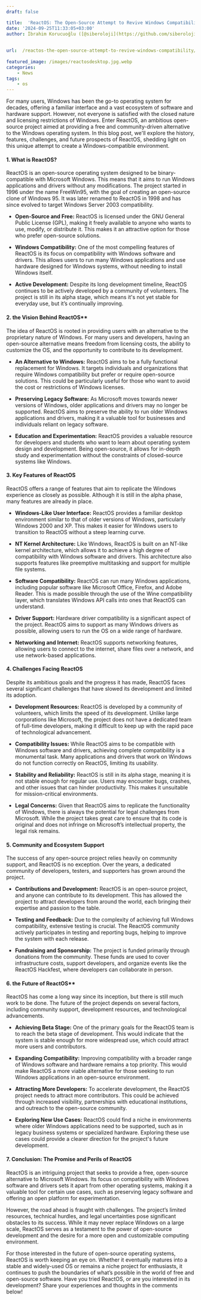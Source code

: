 ```yaml
---
draft: false

title:  'ReactOS: The Open-Source Attempt to Revive Windows Compatibility'
date: '2024-09-25T11:33:05+03:00'
author: İbrahim Korucuoğlu ([@siberoloji](https://github.com/siberoloji))
 
 
url:  /reactos-the-open-source-attempt-to-revive-windows-compatibility/
 
featured_image: /images/reactosdesktop.jpg.webp
categories:
    - News
tags:
    - os
---
```

For many users, Windows has been the go-to operating system for decades, offering a familiar interface and a vast ecosystem of software and hardware support. However, not everyone is satisfied with the closed nature and licensing restrictions of Windows. Enter ReactOS, an ambitious open-source project aimed at providing a free and community-driven alternative to the Windows operating system. In this blog post, we'll explore the history, features, challenges, and future prospects of ReactOS, shedding light on this unique attempt to create a Windows-compatible environment.
#### 1. **What is ReactOS?**

ReactOS is an open-source operating system designed to be binary-compatible with Microsoft Windows. This means that it aims to run Windows applications and drivers without any modifications. The project started in 1996 under the name FreeWin95, with the goal of creating an open-source clone of Windows 95. It was later renamed to ReactOS in 1998 and has since evolved to target Windows Server 2003 compatibility.
* **Open-Source and Free:** ReactOS is licensed under the GNU General Public License (GPL), making it freely available to anyone who wants to use, modify, or distribute it. This makes it an attractive option for those who prefer open-source solutions.

* **Windows Compatibility:** One of the most compelling features of ReactOS is its focus on compatibility with Windows software and drivers. This allows users to run many Windows applications and use hardware designed for Windows systems, without needing to install Windows itself.

* **Active Development:** Despite its long development timeline, ReactOS continues to be actively developed by a community of volunteers. The project is still in its alpha stage, which means it's not yet stable for everyday use, but it’s continually improving.

#### 2. the Vision Behind ReactOS**

The idea of ReactOS is rooted in providing users with an alternative to the proprietary nature of Windows. For many users and developers, having an open-source alternative means freedom from licensing costs, the ability to customize the OS, and the opportunity to contribute to its development.
* **An Alternative to Windows:** ReactOS aims to be a fully functional replacement for Windows. It targets individuals and organizations that require Windows compatibility but prefer or require open-source solutions. This could be particularly useful for those who want to avoid the cost or restrictions of Windows licenses.

* **Preserving Legacy Software:** As Microsoft moves towards newer versions of Windows, older applications and drivers may no longer be supported. ReactOS aims to preserve the ability to run older Windows applications and drivers, making it a valuable tool for businesses and individuals reliant on legacy software.

* **Education and Experimentation:** ReactOS provides a valuable resource for developers and students who want to learn about operating system design and development. Being open-source, it allows for in-depth study and experimentation without the constraints of closed-source systems like Windows.

#### 3. **Key Features of ReactOS**

ReactOS offers a range of features that aim to replicate the Windows experience as closely as possible. Although it is still in the alpha phase, many features are already in place.
* **Windows-Like User Interface:** ReactOS provides a familiar desktop environment similar to that of older versions of Windows, particularly Windows 2000 and XP. This makes it easier for Windows users to transition to ReactOS without a steep learning curve.

* **NT Kernel Architecture:** Like Windows, ReactOS is built on an NT-like kernel architecture, which allows it to achieve a high degree of compatibility with Windows software and drivers. This architecture also supports features like preemptive multitasking and support for multiple file systems.

* **Software Compatibility:** ReactOS can run many Windows applications, including popular software like Microsoft Office, Firefox, and Adobe Reader. This is made possible through the use of the Wine compatibility layer, which translates Windows API calls into ones that ReactOS can understand.

* **Driver Support:** Hardware driver compatibility is a significant aspect of the project. ReactOS aims to support as many Windows drivers as possible, allowing users to run the OS on a wide range of hardware.

* **Networking and Internet:** ReactOS supports networking features, allowing users to connect to the internet, share files over a network, and use network-based applications.

#### 4. **Challenges Facing ReactOS**

Despite its ambitious goals and the progress it has made, ReactOS faces several significant challenges that have slowed its development and limited its adoption.
* **Development Resources:** ReactOS is developed by a community of volunteers, which limits the speed of its development. Unlike large corporations like Microsoft, the project does not have a dedicated team of full-time developers, making it difficult to keep up with the rapid pace of technological advancement.

* **Compatibility Issues:** While ReactOS aims to be compatible with Windows software and drivers, achieving complete compatibility is a monumental task. Many applications and drivers that work on Windows do not function correctly on ReactOS, limiting its usability.

* **Stability and Reliability:** ReactOS is still in its alpha stage, meaning it is not stable enough for regular use. Users may encounter bugs, crashes, and other issues that can hinder productivity. This makes it unsuitable for mission-critical environments.

* **Legal Concerns:** Given that ReactOS aims to replicate the functionality of Windows, there is always the potential for legal challenges from Microsoft. While the project takes great care to ensure that its code is original and does not infringe on Microsoft’s intellectual property, the legal risk remains.

#### 5. **Community and Ecosystem Support**

The success of any open-source project relies heavily on community support, and ReactOS is no exception. Over the years, a dedicated community of developers, testers, and supporters has grown around the project.
* **Contributions and Development:** ReactOS is an open-source project, and anyone can contribute to its development. This has allowed the project to attract developers from around the world, each bringing their expertise and passion to the table.

* **Testing and Feedback:** Due to the complexity of achieving full Windows compatibility, extensive testing is crucial. The ReactOS community actively participates in testing and reporting bugs, helping to improve the system with each release.

* **Fundraising and Sponsorship:** The project is funded primarily through donations from the community. These funds are used to cover infrastructure costs, support developers, and organize events like the ReactOS Hackfest, where developers can collaborate in person.

#### 6. the Future of ReactOS**

ReactOS has come a long way since its inception, but there is still much work to be done. The future of the project depends on several factors, including community support, development resources, and technological advancements.
* **Achieving Beta Stage:** One of the primary goals for the ReactOS team is to reach the beta stage of development. This would indicate that the system is stable enough for more widespread use, which could attract more users and contributors.

* **Expanding Compatibility:** Improving compatibility with a broader range of Windows software and hardware remains a top priority. This would make ReactOS a more viable alternative for those seeking to run Windows applications in an open-source environment.

* **Attracting More Developers:** To accelerate development, the ReactOS project needs to attract more contributors. This could be achieved through increased visibility, partnerships with educational institutions, and outreach to the open-source community.

* **Exploring New Use Cases:** ReactOS could find a niche in environments where older Windows applications need to be supported, such as in legacy business systems or specialized hardware. Exploring these use cases could provide a clearer direction for the project's future development.

#### 7. **Conclusion: The Promise and Perils of ReactOS**

ReactOS is an intriguing project that seeks to provide a free, open-source alternative to Microsoft Windows. Its focus on compatibility with Windows software and drivers sets it apart from other operating systems, making it a valuable tool for certain use cases, such as preserving legacy software and offering an open platform for experimentation.

However, the road ahead is fraught with challenges. The project’s limited resources, technical hurdles, and legal uncertainties pose significant obstacles to its success. While it may never replace Windows on a large scale, ReactOS serves as a testament to the power of open-source development and the desire for a more open and customizable computing environment.

For those interested in the future of open-source operating systems, ReactOS is worth keeping an eye on. Whether it eventually matures into a stable and widely-used OS or remains a niche project for enthusiasts, it continues to push the boundaries of what’s possible in the world of free and open-source software.
Have you tried ReactOS, or are you interested in its development? Share your experiences and thoughts in the comments below!
